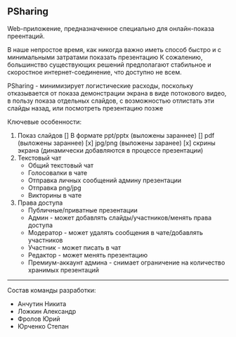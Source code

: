PSharing
----

Web-приложение, предназначенное специально для онлайн-показа преентаций.

В наше непростое время, как никогда важно иметь способ быстро и с минимальными затратами показать презентацию
К сожалению, большинство существующих решений предполагают стабильное и скоростное интернет-соединение, что
доступно не всем. 

PSharing - минимизирует логистические расходы, поскольку отказывается от показа демонстрации экрана в виде 
потокового видео, в пользу показа отдельных слайдов, с возможностью отлистать эти слайды назад, или посмотреть презентацию 
позже

Ключевые особенности:
1. Показ слайдов
    [] В формате ppt/pptx (выложены зараннее)
    [] pdf (выложены зараннее)
    [x] jpg/png (выложены заранее)
    [x] скрины экрана (динамически добавляются в процессе презентации)
2. Текстовый чат
    - Общий текстовый чат
    - Голосовалки в чате
    - Отправка личных сообщений админу презентации
    - Отправка png/jpg
    - Викторины в чате
3. Права доступа
    - Публичные/приватные презентации
    - Админ - может добавлять слайды/участников/менять права доступа
    - Модератор  - может удалять сообщения в чате/добавлять участников
    - Участник - может писать в чат
    - Редактор - может менять презентацию
    - Премиум-аккаунт админа - снимает ограничение на количество хранимых презентаций


----
Состав команды разработки:
- Анчутин Никита
- Ложкин Александр
- Фролов Юрий
- Юрченко Степан
